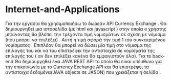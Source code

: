 # Internet-and-Applications
Για την εργασία θα χρησιμοποιήσω το δωρεάν API Currency Exchange . Θα δημιουργηθεί μια ιστοσελίδα (με html και javascript ) στην οποία ο χρήστης μπαίνοντας θα βλέπει την τρέχοντα τιμή νομισμάτων σε σχέση με νόμισμα (που μπορεί να επιλέξει) . Αυτή η τιμή αφορά την τιμή 1 του συγκεκριμένου νομίσματος . Επιπλέον θα μπορεί να δώσει μία τιμή στο νόμισμα της επιλογής του και να του επιστρέφει την αντιστοιχία σε νομίσματα της επιλογής του ( αν δεν επιλέξει κανένα θα εμφανιστούν όλα). Για το back-end Θα δημιουργηθεί ένα JAVA REST API το οποίο θα είναι υπέυθυνο για την επικοινωνία με το Currency Exchange API και θα επιστρέφει τα αντίστοιχα δεδομένα(JAVA objects σε JASON) που χρειάζεται η σελίδα . 
